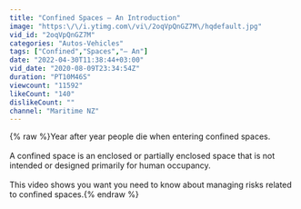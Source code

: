 ```yaml
---
title: "Confined Spaces – An Introduction"
image: "https:\/\/i.ytimg.com\/vi\/2oqVpQnGZ7M\/hqdefault.jpg"
vid_id: "2oqVpQnGZ7M"
categories: "Autos-Vehicles"
tags: ["Confined","Spaces","– An"]
date: "2022-04-30T11:38:44+03:00"
vid_date: "2020-08-09T23:34:54Z"
duration: "PT10M46S"
viewcount: "11592"
likeCount: "140"
dislikeCount: ""
channel: "Maritime NZ"
---
```

{% raw %}Year after year people die when entering confined spaces.<br /><br />A confined space is an enclosed or partially enclosed space that is not intended or designed primarily for human occupancy.<br /><br />This video shows you want you need to know about managing risks related to confined spaces.{% endraw %}
